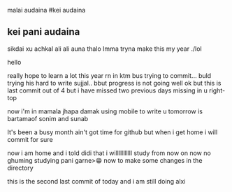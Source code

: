 malai audaina
#kei audaina
## kei pani audaina
sikdai xu
achkal ali ali auna thalo
Imma tryna make this my year ./lol


hello

really hope to learn a lot this year
rn in ktm bus trying to commit...
buld trying his hard to write sujjal..
bbut progress is not going well
ok but this is last commit out of 4 but 
i have missed two previous days missing in u right-top

now i'm in mamala
jhapa damak
using mobile to write u
tomorrow is bartamaof sonim and sunab

It's been a busy month ain't got time for github but when i get home i will commit for sure

now i am home and i told didi that i willlllllllll study from now on now no ghuming
studying pani garne>😁
now to make some changes in the directory

this is the second last commit of today and i am still doing alxi
